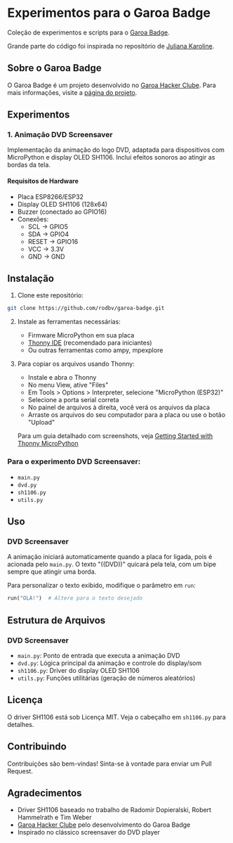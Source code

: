 # Experimentos para o Garoa Badge

Coleção de experimentos e scripts para o [Garoa Badge](https://garoa.net.br/wiki/Badge#REV._0). 

Grande parte do código foi inspirada no repositório de [Juliana Karoline](https://github.com/julianaklulo/garoa-badge).

## Sobre o Garoa Badge

O Garoa Badge é um projeto desenvolvido no [Garoa Hacker Clube](https://garoa.net.br/). Para mais informações, visite a [página do projeto](https://garoa.net.br/wiki/Badge#REV._0).

## Experimentos

### 1. Animação DVD Screensaver

Implementação da animação do logo DVD, adaptada para dispositivos com MicroPython e display OLED SH1106. Inclui efeitos sonoros ao atingir as bordas da tela.


#### Requisitos de Hardware
- Placa ESP8266/ESP32
- Display OLED SH1106 (128x64)
- Buzzer (conectado ao GPIO16)
- Conexões:
  - SCL -> GPIO5
  - SDA -> GPIO4
  - RESET -> GPIO16
  - VCC -> 3.3V
  - GND -> GND

## Instalação

1. Clone este repositório:
```bash
git clone https://github.com/rodbv/garoa-badge.git
```

2. Instale as ferramentas necessárias:
   - Firmware MicroPython em sua placa
   - [Thonny IDE](https://thonny.org/) (recomendado para iniciantes)
   - Ou outras ferramentas como ampy, mpexplore

3. Para copiar os arquivos usando Thonny:
   - Instale e abra o Thonny
   - No menu View, ative "Files"
   - Em Tools > Options > Interpreter, selecione "MicroPython (ESP32)"
   - Selecione a porta serial correta
   - No painel de arquivos à direita, você verá os arquivos da placa
   - Arraste os arquivos do seu computador para a placa ou use o botão "Upload"
   
   Para um guia detalhado com screenshots, veja [Getting Started with Thonny MicroPython](https://randomnerdtutorials.com/getting-started-thonny-micropython-python-ide-esp32-esp8266/)

### Para o experimento DVD Screensaver:
- `main.py`
- `dvd.py`
- `sh1106.py`
- `utils.py`

## Uso

### DVD Screensaver
A animação iniciará automaticamente quando a placa for ligada, pois é acionada pelo `main.py`. O texto "((DVD))" quicará pela tela, com um bipe sempre que atingir uma borda.

Para personalizar o texto exibido, modifique o parâmetro em `run`:

```python
run("OLÁ!")  # Altere para o texto desejado
```

## Estrutura de Arquivos

### DVD Screensaver
- `main.py`: Ponto de entrada que executa a animação DVD
- `dvd.py`: Lógica principal da animação e controle do display/som
- `sh1106.py`: Driver do display OLED SH1106
- `utils.py`: Funções utilitárias (geração de números aleatórios)

## Licença

O driver SH1106 está sob Licença MIT. Veja o cabeçalho em `sh1106.py` para detalhes.

## Contribuindo

Contribuições são bem-vindas! Sinta-se à vontade para enviar um Pull Request.

## Agradecimentos

- Driver SH1106 baseado no trabalho de Radomir Dopieralski, Robert Hammelrath e Tim Weber
- [Garoa Hacker Clube](https://garoa.net.br/) pelo desenvolvimento do Garoa Badge
- Inspirado no clássico screensaver do DVD player